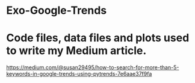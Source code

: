 # Exo-Google-Trends
# Code files, data files and plots used to write my Medium article.
https://medium.com/@susan29495/how-to-search-for-more-than-5-keywords-in-google-trends-using-pytrends-7e6aae37f9fa
